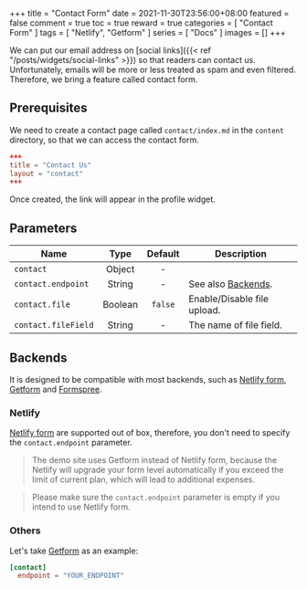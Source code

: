 +++
title = "Contact Form"
date = 2021-11-30T23:56:00+08:00
featured = false
comment = true
toc = true
reward = true
categories = [
  "Contact Form"
]
tags = [
  "Netlify",
  "Getform"
]
series = [
  "Docs"
]
images = []
+++

We can put our email address on [social links]({{< ref "/posts/widgets/social-links" >}}) so that readers can contact us. Unfortunately, emails will be more or less treated as spam and even filtered.
Therefore, we bring a feature called contact form. 

<!--more-->

## Prerequisites

We need to create a contact page called `contact/index.md` in the `content` directory, so that we can access the contact form.

```toml
+++
title = "Contact Us"
layout = "contact"
+++
```

Once created, the link will appear in the profile widget.

## Parameters

| Name | Type | Default | Description
|---|:-:|:-:|---
| `contact` | Object | - | 
| `contact.endpoint` | String | - | See also [Backends](#backends).
| `contact.file` | Boolean | `false` | Enable/Disable file upload.
| `contact.fileField` | String | - | The name of file field.

## Backends

It is designed to be compatible with most backends, such as [Netlify form](https://docs.netlify.com/forms/setup), [Getform](https://getform.io/) and [Formspree](https://formspree.io/).

### Netlify

[Netlify form](https://docs.netlify.com/forms/setup) are supported out of box, therefore, you don't need to specify the `contact.endpoint` parameter.

> The demo site uses Getform instead of Netlify form, because the Netlify will upgrade your form level automatically if you exceed the limit of current plan, which will lead to additional expenses.

> Please make sure the `contact.endpoint` parameter is empty if you intend to use Netlify form.

### Others

Let's take [Getform](https://getform.io) as an example:

```toml
[contact]
  endpoint = "YOUR_ENDPOINT"
```
